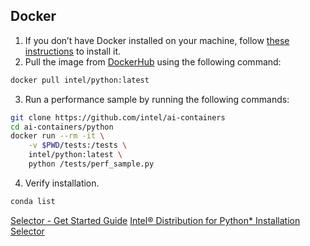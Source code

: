 
## Docker
1.	If you don’t have Docker installed on your machine, follow [these instructions](https://docs.docker.com/engine/install/) to install it.
2.	Pull the image from [DockerHub](https://hub.docker.com/r/intel/python) using the following command:
```bash
docker pull intel/python:latest 
```
3.	Run a performance sample by running the following commands:
```bash
git clone https://github.com/intel/ai-containers
cd ai-containers/python
docker run --rm -it \
    -v $PWD/tests:/tests \
    intel/python:latest \
    python /tests/perf_sample.py
```
4. Verify installation.
```bash
conda list
```

[Selector - Get Started Guide](https://github.com/raistefintel/intelpython.github.io/blob/master/docs/source/IDP_GSG.md)
[Intel® Distribution for Python* Installation Selector](https://www.intel.com/content/www/us/en/developer/tools/oneapi/distribution-python-download.html)